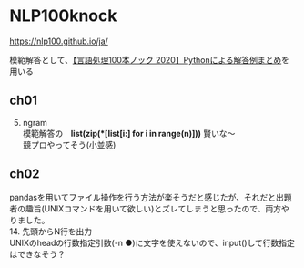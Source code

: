 # NLP100knock
https://nlp100.github.io/ja/

模範解答として、[【言語処理100本ノック 2020】Pythonによる解答例まとめ](https://qiita.com/yamaru/items/0cac24710626333bd693#%E3%81%AF%E3%81%98%E3%82%81%E3%81%AB)を用いる

## ch01
05. ngram<br>
模範解答の　**list(zip(*[list[i:] for i in range(n)]))** 賢いな〜<br>
競プロやってそう(小並感)


## ch02
pandasを用いてファイル操作を行う方法が楽そうだと感じたが、それだと出題者の趣旨(UNIXコマンドを用いて欲しい)とズレてしまうと思ったので、両方やりました。<br>
14. 先頭からN行を出力<br>
UNIXのheadの行数指定引数(-n ●)に文字を使えないので、input()して行数指定はできなそう？
